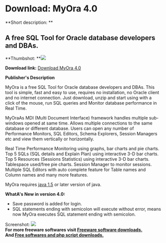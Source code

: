 # Download: MyOra 4.0

**Short description: **

## A free SQL Tool for Oracle database developers and DBAs.

  
**Thumbshot: **![](http://www.freewarefiles.com/screenshot/myora1_md.gif)   
  
**Download link:** [Download MyOra 4.0](http://freesoftwares.boysofts.com/MyOra_program_54091.html)  
  

**Publisher's Description**  
  

MyOra is a free SQL Tool for Oracle database developers and DBAs. This tool is
simple, fast and easy to use, requires no installation, no Oracle client and
no internet connection. Just download, unzip and start using with a click of
the mouse, run SQL queries and Monitor database performance in Real Time.

MyOraAs MDI (Multi Document Interface) framework handles multiple sub-windows
opened at same time. Allows multiple connections to the same database or
different database. Users can open any number of Performance Monitors, SQL
Editors, Schema Explorers, Session Managers etc and view them vertically or
horizontally.

Real Time Performance Monitoring using graphs, bar charts and pie charts. Top
5 SQLs (SQL details and Explain Plan) using interactive 3-D bar charts. Top 5
Resources (Sessions Statistics) using interactive 3-D bar charts. Tablespace
used/free pie charts. Session Manager to monitor sessions. Multiple SQL
Editors with auto complete feature for Table names and Column names and many
more features.

MyOra requires [java 1.5](http://www.java.com/en/download/manual.jsp) or later
version of java.

**WhatA's New in version 4.0:**

  * Save password is added for login. 
  * SQL statements ending with semicolon will execute without error, means now MyOra executes SQL statement ending with semicolon. 

  
  
Screenshot: ![](http://www.freewarefiles.com/screenshot/myora1.gif)  
**For more freeware softwares visit [Freeware software downloads.](http://freesoftwares.boysofts.com/)**   
**And [Free softwares and php script downloads.](http://www.boysofts.com/)**

